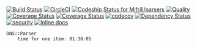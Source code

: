 [![Build Status](https://travis-ci.org/Mifrill/parsers.svg?branch=master)](https://travis-ci.org/Mifrill/parsers)
[![CircleCI](https://circleci.com/gh/Mifrill/parsers.svg?style=svg)](https://circleci.com/gh/Mifrill/parsers)
[ ![Codeship Status for Mifrill/parsers](https://app.codeship.com/projects/4aa1bc40-5c21-0135-71f7-12b712633443/status?branch=master)](https://app.codeship.com/projects/237773)
[![Quality](http://img.shields.io/codeclimate/github/Mifrill/parsers.svg)](https://codeclimate.com/github/Mifrill/parsers)
[![Coverage Status](https://img.shields.io/codeclimate/coverage/github/Mifrill/parsers.svg)](https://codeclimate.com/github/mifrill/parsers)
[![Coverage Status](https://coveralls.io/repos/github/Mifrill/parsers/badge.svg?branch=master)](https://coveralls.io/github/Mifrill/parsers?branch=master)
[![codecov](https://codecov.io/gh/Mifrill/parsers/branch/master/graph/badge.svg)](https://codecov.io/gh/Mifrill/parsers)
[![Dependency Status](https://gemnasium.com/badges/github.com/Mifrill/parsers.svg)](https://gemnasium.com/github.com/Mifrill/parsers)
[![security](https://hakiri.io/github/Mifrill/parsers/master.svg)](https://hakiri.io/github/Mifrill/parsers/master)
[![Inline docs](http://inch-ci.org/github/Mifrill/parsers.svg?branch=master)](http://inch-ci.org/github/Mifrill/parsers)
    
    DNS::Parser
        time for one item: 01:30:05

